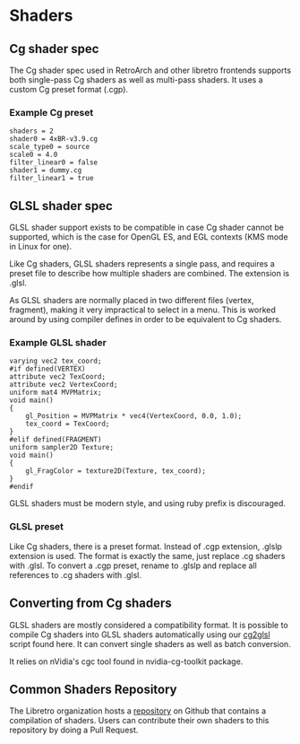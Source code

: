 # Shaders

## Cg shader spec 

The Cg shader spec used in RetroArch and other libretro frontends supports both single-pass
Cg shaders as well as multi-pass shaders. It uses a custom Cg preset format (.cgp).

### Example Cg preset

    shaders = 2
    shader0 = 4xBR-v3.9.cg
    scale_type0 = source
    scale0 = 4.0
    filter_linear0 = false
    shader1 = dummy.cg
    filter_linear1 = true

## GLSL shader spec

GLSL shader support exists to be compatible in case Cg shader cannot be supported, which is the case
for OpenGL ES, and EGL contexts (KMS mode in Linux for one).

Like Cg shaders, GLSL shaders represents a single pass, and requires a preset file
to describe how multiple shaders are combined. The extension is .glsl.

As GLSL shaders are normally placed in two different files (vertex, fragment), 
making it very impractical to select in a menu. This is worked around by using
compiler defines in order to be equivalent to Cg shaders.

### Example GLSL shader

    varying vec2 tex_coord;
    #if defined(VERTEX)
    attribute vec2 TexCoord;
    attribute vec2 VertexCoord;
    uniform mat4 MVPMatrix;
    void main()
    {
        gl_Position = MVPMatrix * vec4(VertexCoord, 0.0, 1.0);
        tex_coord = TexCoord;
    }
    #elif defined(FRAGMENT)
    uniform sampler2D Texture;
    void main()
    {
        gl_FragColor = texture2D(Texture, tex_coord);
    }
    #endif

GLSL shaders must be modern style, and using ruby prefix is discouraged.

### GLSL preset

Like Cg shaders, there is a preset format. Instead of .cgp extension, .glslp extension is used. The format is exactly the same, just replace .cg shaders with .glsl. To convert a .cgp preset, rename to .glslp and replace all references to .cg shaders with .glsl.

## Converting from Cg shaders

GLSL shaders are mostly considered a compatibility format. It is possible to compile Cg shaders into GLSL shaders automatically using our [cg2glsl](https://github.com/libretro/RetroArch/blob/master/tools/cg2glsl.py) script found here. It can convert single shaders as well as batch conversion.

It relies on nVidia's cgc tool found in nvidia-cg-toolkit package.

## Common Shaders Repository

The Libretro organization hosts a [repository](https://github.com/libretro/common-shaders) on Github that contains a compilation of shaders. Users can contribute their own shaders to this repository by doing a Pull Request.
